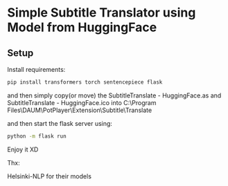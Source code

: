 # Simple Subtitle Translator using Model from HuggingFace

## Setup

Install requirements:

``` sh
pip install transformers torch sentencepiece flask
```

and then simply copy(or move) the SubtitleTranslate - HuggingFace.as and SubtitleTranslate - HuggingFace.ico into C:\Program Files\DAUM\PotPlayer\Extension\Subtitle\Translate 

and then start the flask server using:

``` sh
python -m flask run
```

Enjoy it XD

Thx:

Helsinki-NLP for their models
